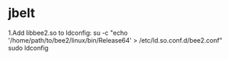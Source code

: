 jbelt
=====
1.Add libbee2.so to ldconfig:
	su -c "echo '/home/path/to/bee2/linux/bin/Release64' >  /etc/ld.so.conf.d/bee2.conf"	
	sudo ldconfig
